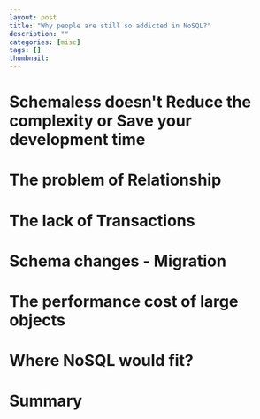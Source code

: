 ```yaml
---
layout: post
title: "Why people are still so addicted in NoSQL?"
description: ""
categories: [misc]
tags: []
thumbnail:
---
```


# Schemaless doesn't Reduce the complexity or Save your development time

# The problem of Relationship

# The lack of Transactions

# Schema changes - Migration

# The performance cost of large objects

# Where NoSQL would fit?

# Summary
